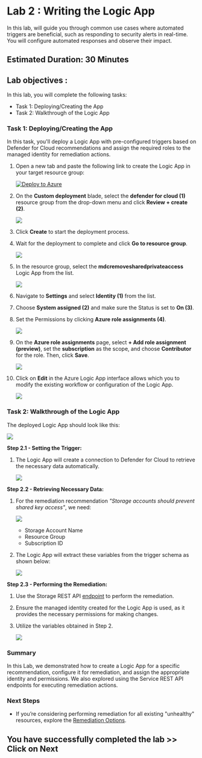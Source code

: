 # **Lab 2 : Writing the Logic App**

In this lab, will guide you through common use cases where automated triggers are beneficial, such as responding to security alerts in real-time. You will configure automated responses and observe their impact.

## Estimated Duration: 30 Minutes

## Lab objectives :

In this lab, you will complete the following tasks:

- Task 1: Deploying/Creating the App
- Task 2: Walkthrough of the Logic App

### Task 1: Deploying/Creating the App

In this task, you'll deploy a Logic App with pre-configured triggers based on Defender for Cloud recommendations and assign the required roles to the managed identity for remediation actions.

1. Open a new tab and paste the following link to create the Logic App in your target resource group:

    [![Deploy to Azure](https://aka.ms/deploytoazurebutton)](https://portal.azure.com/#create/Microsoft.Template/uri/https%3A%2F%2Fraw.githubusercontent.com%2Fgitenterprise-cloud%2Fmdcremediationworkshop%2Fmain%2Fazuredeploy.json)
 
2. On the **Custom deployment** blade, select the **defender for cloud (1)** resource group from the drop-down menu and click **Review + create (2)**.

    ![](./images/mod2-cd.png)

3. Click **Create** to start the deployment process.

4. Wait for the deployment to complete and click **Go to resource group**.

    ![](./images/mod2-gr.png)

5. In the resource group, select the **mdcremovesharedprivateaccess** Logic App from the list.

    ![](./images/mod2-la.png)

6. Navigate to **Settings** and select **Identity (1)** from the list.

7. Choose **System assigned (2)** and make sure the Status is set to **On (3)**.

8. Set the Permissions by clicking **Azure role assignments (4)**.

    ![](./images/mod2-ar.png)

9. On the **Azure role assignments** page, select **+ Add role assignment (preview)**, set the **subscription** as the scope, and choose **Contributor** for the role. Then, click **Save**. 

    ![](./images/155.png)

10. Click on **Edit** in the Azure Logic App interface allows which you to modify the existing workflow or configuration of the Logic App.

    ![](./images/173.png)

### Task 2: Walkthrough of the Logic App

The deployed Logic App should look like this:

![](./images/logic-app-walkthrough.png)

**Step 2.1 - Setting the Trigger:**

1. The Logic App will create a connection to Defender for Cloud to retrieve the necessary data automatically.

   ![](./images/step-1-trigger.png)

**Step 2.2 - Retrieving Necessary Data:**

1. For the remediation recommendation *"Storage accounts should prevent shared key access"*, we need:

   ![](./images/remediation-steps.png)

   - Storage Account Name
   - Resource Group
   - Subscription ID

2. The Logic App will extract these variables from the trigger schema as shown below:

   ![](./images/step2-getting-remediation-data.png)

**Step 2.3 - Performing the Remediation:**

1. Use the Storage REST API [endpoint](https://learn.microsoft.com/en-us/rest/api/storagerp/storage-accounts/update?view=rest-storagerp-2023-01-01&tabs=HTTP) to perform the remediation.

2. Ensure the managed identity created for the Logic App is used, as it provides the necessary permissions for making changes.

3. Utilize the variables obtained in Step 2.

   ![](./images/step3-remediation-api.png)

### **Summary**

In this Lab, we demonstrated how to create a Logic App for a specific recommendation, configure it for remediation, and assign the appropriate identity and permissions. We also explored using the Service REST API endpoints for executing remediation actions.

### Next Steps

- If you’re considering performing remediation for all existing "unhealthy" resources, explore the  [Remediation Options](./Module%203%20-%20Remediation%20options.md).

## You have successfully completed the lab >> Click on Next
